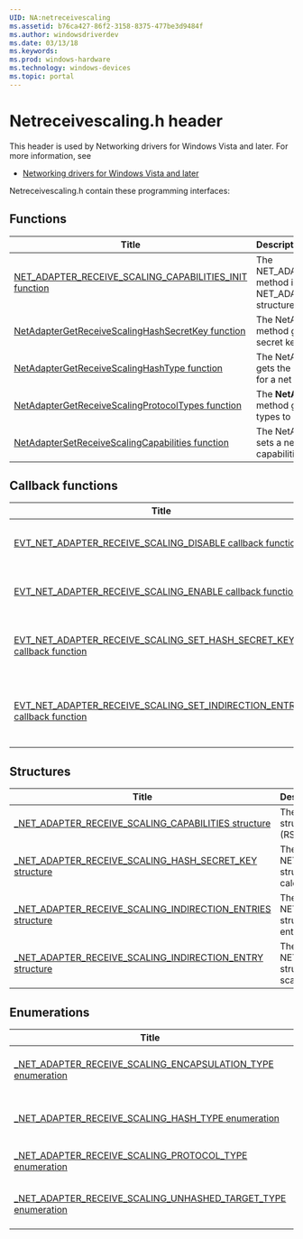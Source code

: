 ```yaml
---
UID: NA:netreceivescaling
ms.assetid: b76ca427-86f2-3158-8375-477be3d9484f
ms.author: windowsdriverdev
ms.date: 03/13/18
ms.keywords: 
ms.prod: windows-hardware
ms.technology: windows-devices
ms.topic: portal
---
```


# Netreceivescaling.h header



This header is used by Networking drivers for Windows Vista and later. For more information, see
- [Networking drivers for Windows Vista and later](../_netvista/index.md)

Netreceivescaling.h contain these programming interfaces:


## Functions

| Title   | Description   |
| ---- |:---- |
| [NET_ADAPTER_RECEIVE_SCALING_CAPABILITIES_INIT function](nf-netreceivescaling-net_adapter_receive_scaling_capabilities_init.md) | The NET_ADAPTER_RECEIVE_SCALING_CAPABILITIES_INIT method initializes a NET_ADAPTER_RECEIVE_SCALING_CAPABILITIES structure. |
| [NetAdapterGetReceiveScalingHashSecretKey function](nf-netreceivescaling-netadaptergetreceivescalinghashsecretkey.md) | The NetAdapterGetReceiveScalingHashSecretKey method gets the receive side scaling (RSS) hash secret key for a net adapter. |
| [NetAdapterGetReceiveScalingHashType function](nf-netreceivescaling-netadaptergetreceivescalinghashtype.md) | The NetAdapterGetReceiveScalingHashType method gets the receive side scaling (RSS) hash function type for a net adapter. |
| [NetAdapterGetReceiveScalingProtocolTypes function](nf-netreceivescaling-netadaptergetreceivescalingprotocoltypes.md) | The **NetAdapterGetReceiveScalingProtocolTypes** method gets the receive side scaling (RSS) protocol types to use in hash calculations for a net adapter. |
| [NetAdapterSetReceiveScalingCapabilities function](nf-netreceivescaling-netadaptersetreceivescalingcapabilities.md) | The NetAdapterSetReceiveScalingCapabilities method sets a net adapter's receive side scaling (RSS) capabilities. |

## Callback functions

| Title   | Description   |
| ---- |:---- |
| [EVT_NET_ADAPTER_RECEIVE_SCALING_DISABLE callback function](nc-netreceivescaling-evt_net_adapter_receive_scaling_disable.md) | The EvtNetAdapterReceiveScalingEnable callback function is implemented by the client driver to enable receive side scaling (RSS) for a network interface controller (NIC). |
| [EVT_NET_ADAPTER_RECEIVE_SCALING_ENABLE callback function](nc-netreceivescaling-evt_net_adapter_receive_scaling_enable.md) | The EvtNetAdapterReceiveScalingEnable callback function is implemented by the client driver to enable receive side scaling (RSS) for a network interface controller (NIC). |
| [EVT_NET_ADAPTER_RECEIVE_SCALING_SET_HASH_SECRET_KEY callback function](nc-netreceivescaling-evt_net_adapter_receive_scaling_set_hash_secret_key.md) | The EvtNetAdapterReceiveScalingSetHashSecretKey callback function is implemented by the client driver to set the hash secret key for the network interface controller (NIC). |
| [EVT_NET_ADAPTER_RECEIVE_SCALING_SET_INDIRECTION_ENTRIES callback function](nc-netreceivescaling-evt_net_adapter_receive_scaling_set_indirection_entries.md) | The EvtNetAdapterReceiveScalingSetIndirectionEntries callback function is implemented by the client driver to perform moves of individual receive side scaling (RSS) indirection table entries to new processors. |

## Structures

| Title   | Description   |
| ---- |:---- |
| [_NET_ADAPTER_RECEIVE_SCALING_CAPABILITIES structure](ns-netreceivescaling-_net_adapter_receive_scaling_capabilities.md) | The NET_ADAPTER_RECEIVE_SCALING_CAPABILITIES structure describes a net adapter's receive side scaling (RSS) capabilities. |
| [_NET_ADAPTER_RECEIVE_SCALING_HASH_SECRET_KEY structure](ns-netreceivescaling-_net_adapter_receive_scaling_hash_secret_key.md) | The NET_ADAPTER_RECEIVE_SCALING_HASH_SECRET_KEY structure contains secret key data to verify RSS hash calculations. |
| [_NET_ADAPTER_RECEIVE_SCALING_INDIRECTION_ENTRIES structure](ns-netreceivescaling-_net_adapter_receive_scaling_indirection_entries.md) | The NET_ADAPTER_RECEIVE_SCALING_INDIRECTION_ENTRIES structure represents a series of move operations for all entries in the receive side scaling (RSS) indirection table. |
| [_NET_ADAPTER_RECEIVE_SCALING_INDIRECTION_ENTRY structure](ns-netreceivescaling-_net_adapter_receive_scaling_indirection_entry.md) | The NET_ADAPTER_RECEIVE_SCALING_INDIRECTION_ENTRY structure represents a single entry in the receive side scaling (RSS) indirection table. |

## Enumerations

| Title   | Description   |
| ---- |:---- |
| [_NET_ADAPTER_RECEIVE_SCALING_ENCAPSULATION_TYPE enumeration](ne-netreceivescaling-_net_adapter_receive_scaling_encapsulation_type.md) | The NET_ADAPTER_RECEIVE_SCALING_ENCAPSULATION_TYPE enumeration specifies packet encapsulation technologies an RSS-capable NIC is able to bypass. |
| [_NET_ADAPTER_RECEIVE_SCALING_HASH_TYPE enumeration](ne-netreceivescaling-_net_adapter_receive_scaling_hash_type.md) | The NET_ADAPTER_RECEIVE_SCALING_HASH_TYPE enumeration specifies the type of receive side scaling (RSS) hash function that a NIC should use to compute the hash values for incoming packets. |
| [_NET_ADAPTER_RECEIVE_SCALING_PROTOCOL_TYPE enumeration](ne-netreceivescaling-_net_adapter_receive_scaling_protocol_type.md) | The NET_ADAPTER_RECEIVE_SCALING_PROTOCOL_TYPE enumeration specifies the portion of received network data that a NIC must use to calculate an RSS hash value. |
| [_NET_ADAPTER_RECEIVE_SCALING_UNHASHED_TARGET_TYPE enumeration](ne-netreceivescaling-_net_adapter_receive_scaling_unhashed_target_type.md) | The NET_ADAPTER_RECEIVE_SCALING_UNHASHED_TARGET_TYPE enumeration specifies how a net adapter handles unhashed receive side scaling (RSS) frames. |
